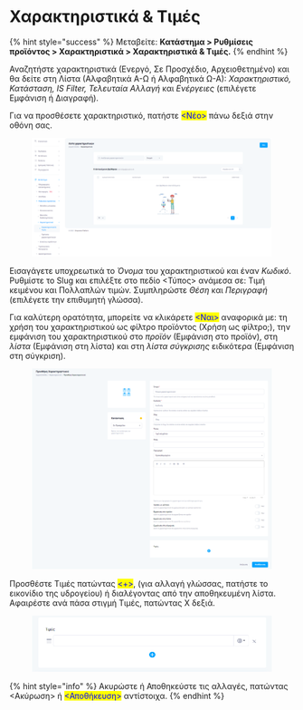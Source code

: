 # Χαρακτηριστικά & Τιμές

{% hint style="success" %}
Μεταβείτε: **Κατάστημα > Ρυθμίσεις προϊόντος > Χαρακτηριστικά > Χαρακτηριστικά & Τιμές.**
{% endhint %}

Αναζητήστε χαρακτηριστικά (Ενεργό, Σε Προσχέδιο, Αρχειοθετημένο) και θα δείτε στη Λίστα (Αλφαβητικά Α-Ω ή Αλφαβητικά Ω-Α): _Χαρακτηριστικό, Κατάσταση, IS Filter, Τελευταία Αλλαγή_ και _Ενέργειες_ (επιλέγετε Εμφάνιση ή Διαγραφή).

Για να προσθέσετε χαρακτηριστικό, πατήστε <mark style="color:blue;"><Νέο></mark> πάνω δεξιά στην οθόνη σας.

<figure><img src="../../../.gitbook/assets/ScreenHunter 41.png" alt=""><figcaption></figcaption></figure>

Εισαγάγετε υποχρεωτικά το _Όνομα_ του χαρακτηριστικού και έναν _Κωδικό_. Ρυθμίστε το Slug και επιλέξτε στο πεδίο <Τύπος> ανάμεσα σε: Τιμή κειμένου και Πολλαπλών τιμών. Συμπληρώστε _Θέση_ και _Περιγραφή_ (επιλέγετε την επιθυμητή γλώσσα).

Για καλύτερη ορατότητα, μπορείτε να κλικάρετε <mark style="color:blue;"><Ναι></mark> αναφορικά με: τη χρήση του χαρακτηριστικού ως φίλτρο προϊόντος (Χρήση ως φίλτρο;), την εμφάνιση του χαρακτηριστικού στο _προϊόν_ (Εμφάνιση στο προϊόν), στη _λίστα_ (Εμφάνιση στη λίστα) και στη _λίστα σύγκρισης_ ειδικότερα (Εμφάνιση στη σύγκριση).

<figure><img src="../../../.gitbook/assets/ScreenHunter 42.png" alt=""><figcaption></figcaption></figure>

Προσθέστε Τιμές πατώντας <mark style="color:blue;"><+></mark>, (για αλλαγή γλώσσας, πατήστε το εικονίδιο της υδρογείου) ή διαλέγοντας από την αποθηκευμένη λίστα. Αφαιρέστε ανά πάσα στιγμή Τιμές, πατώντας Χ δεξιά.

<figure><img src="../../../.gitbook/assets/ScreenHunter 77.png" alt=""><figcaption></figcaption></figure>

{% hint style="info" %}
Ακυρώστε ή Αποθηκεύστε τις αλλαγές, πατώντας <Ακύρωση> ή <mark style="color:blue;"><Αποθήκευση></mark> αντίστοιχα.
{% endhint %}
